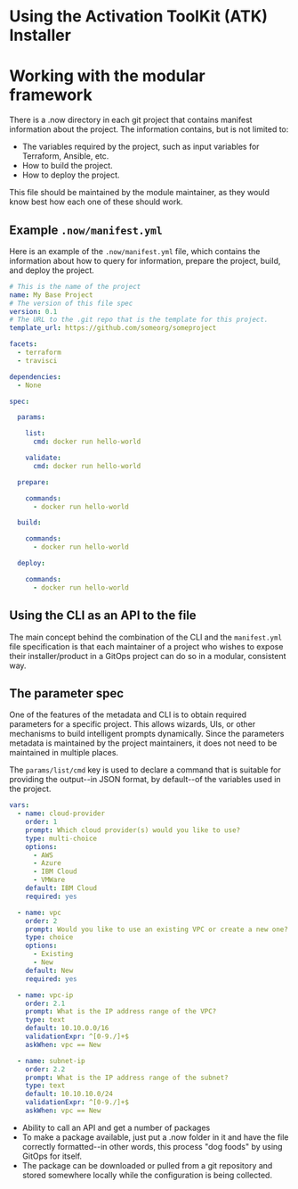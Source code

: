 # Using the Activation ToolKit (ATK) Installer

# Working with the modular framework

There is a .now directory in each git project that contains manifest information
about the project. The information contains, but is not limited to:

* The variables required by the project, such as input variables for Terraform,
Ansible, etc.  
* How to build the project.
* How to deploy the project.

This file should be maintained by the module maintainer, as they would know best
how each one of these should work.

## Example `.now/manifest.yml`

Here is an example of the `.now/manifest.yml` file, which contains the information
about how to query for information, prepare the project, build, and deploy the
project.

```yaml
# This is the name of the project
name: My Base Project
# The version of this file spec
version: 0.1
# The URL to the .git repo that is the template for this project.
template_url: https://github.com/someorg/someproject

facets:
  - terraform
  - travisci

dependencies:
  - None

spec:

  params:

    list:
      cmd: docker run hello-world

    validate:
      cmd: docker run hello-world

  prepare:

    commands:
      - docker run hello-world

  build:

    commands:
      - docker run hello-world

  deploy:

    commands:
      - docker run hello-world
```

## Using the CLI as an API to the file

The main concept behind the combination of the CLI and the `manifest.yml`
file specification is that each maintainer of a project who
wishes to expose their installer/product in a GitOps project can do so in 
a modular, consistent way.

## The parameter spec

One of the features of the metadata and CLI is to obtain required parameters
for a specific project. This allows wizards, UIs, or other mechanisms to build
intelligent prompts dynamically. Since the parameters metadata is maintained by
the project maintainers, it does not need to be maintained in multiple places.

The `params/list/cmd` key is used to declare a command that is suitable for
providing the output--in JSON format, by default--of the variables used in
the project.

```yaml
vars:
  - name: cloud-provider
    order: 1
    prompt: Which cloud provider(s) would you like to use?
    type: multi-choice
    options:
      - AWS
      - Azure
      - IBM Cloud
      - VMWare
    default: IBM Cloud
    required: yes

  - name: vpc
    order: 2
    prompt: Would you like to use an existing VPC or create a new one?
    type: choice
    options:
      - Existing
      - New
    default: New
    required: yes

  - name: vpc-ip
    order: 2.1
    prompt: What is the IP address range of the VPC?
    type: text
    default: 10.10.0.0/16
    validationExpr: ^[0-9./]+$
    askWhen: vpc == New

  - name: subnet-ip
    order: 2.2
    prompt: What is the IP address range of the subnet?
    type: text
    default: 10.10.10.0/24
    validationExpr: ^[0-9./]+$
    askWhen: vpc == New
```

* Ability to call an API and get a number of packages
* To make a package available, just put a .now folder in it and have the file
correctly formatted--in other words, this process "dog foods" by using GitOps
for itself.
* The package can be downloaded or pulled from a git repository and stored somewhere
locally while the configuration is being collected.



